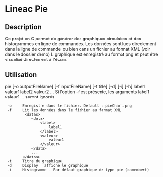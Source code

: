 # Lineac Pie 
## Description
Ce projet en C permet de générer des graphiques circulaires et des histogrammes en ligne de commandes. Les données sont lues directement dans la ligne de commande, ou bien dans un fichier au format XML (voir dans le dossier demo)
L graphique est enregistré au format png et peut être visualisé directement à l'écran.
## Utilisation
pie [-o outputFileName] [-f inputFileName] [-t title] [-d] [-i] [-h] label1 valeur1 label2 valeur2 ...
	Si l'option -f est présente, les arguments label1 valeur1 ... seront ignorés

	 -o		Enregistre dans le fichier. Défault : pieChart.png
	 -f		Lit les données dans le fichier au format XML
			 <datas>
				<data>
					<label>
						label1
					</label>
					<valeur>
						valeur1
					</valeur>
				</data>
				...
			</datas>
	 -t		Titre du graphique
	 -d		Display : affiche le graphique
	 -i		Histogramme - Par défaut graphique de type pie (camembert)



